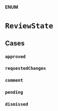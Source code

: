 **ENUM**

# `ReviewState`

## Cases
### `approved`

### `requestedChanges`

### `comment`

### `pending`

### `dismissed`

